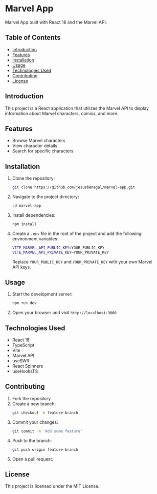 # Marvel App

Marvel App built with React 18 and the Marvel API.

## Table of Contents

- [Introduction](#introduction)
- [Features](#features)
- [Installation](#installation)
- [Usage](#usage)
- [Technologies Used](#technologies-used)
- [Contributing](#contributing)
- [License](#license)

## Introduction

This project is a React application that utilizes the Marvel API to display information about Marvel characters, comics, and more. 

## Features

- Browse Marvel characters
- View character details
- Search for specific characters

## Installation

1. Clone the repository:
    ```bash
    git clone https://github.com/jesusbenagal/marvel-app.git
    ```
2. Navigate to the project directory:
    ```bash
    cd marvel-app
    ```
3. Install dependencies:
    ```bash
    npm install
    ```

3. Create a `.env` file in the root of the project and add the following environment variables:
    ```bash
    VITE_MARVEL_API_PUBLIC_KEY=YOUR_PUBLIC_KEY
    VITE_MARVEL_API_PRIVATE_KEY=YOUR_PRIVATE_KEY
    ```
    Replace `YOUR_PUBLIC_KEY` and `YOUR_PRIVATE_KEY` with your own Marvel API keys.


## Usage

1. Start the development server:
    ```bash
    npm run dev
    ```
2. Open your browser and visit `http://localhost:3000`

## Technologies Used

- React 18
- TypeScript
- Vite
- Marvel API
- useSWR
- React Spinners
- useHooksTS

## Contributing

1. Fork the repository.
2. Create a new branch:
    ```bash
    git checkout -b feature-branch
    ```
3. Commit your changes:
    ```bash
    git commit -m 'Add some feature'
    ```
4. Push to the branch:
    ```bash
    git push origin feature-branch
    ```
5. Open a pull request.

## License

This project is licensed under the MIT License.